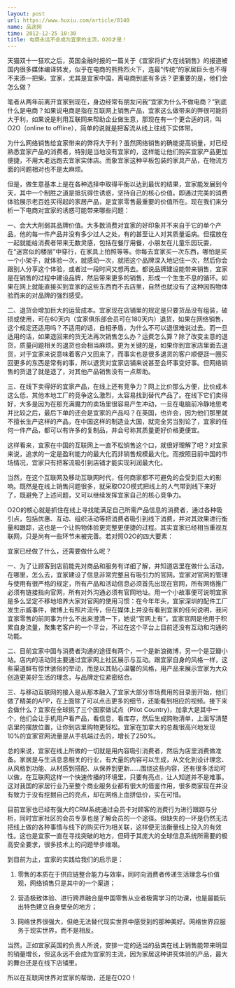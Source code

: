 ```yaml
---
layout: post
url: https://www.huxiu.com/article/8140
name: 品途网
time: 2012-12-25 10:30
title: 电商永远不会成为宜家的主流，O2O才是！
---
```

天猫双十一狂欢之后，英国金融时报的一篇关于《宜家将扩大在线销售》的报道被国内很多媒体编译转发，似乎在电商的熊熊烈火下，连最“传统”的家居巨头也不得不来添一把柴。宜家，尤其是宜家中国，离电商到底有多远？更重要的是，他们会怎么做？

笔者从两年前离开宜家到现在，身边经常有朋友问我“宜家为什么不做电商？”到底什么是电商？如果说电商是指在互联网上销售产品，宜家这么做带来的弊很可能将大于利，如果说是利用互联网来帮助企业做生意，那现在有一个更合适的词，叫O2O（online to offline），简单的说就是把客流从线上往线下实体带。

为什么网络销售给宜家带来的弊将大于利？虽然网络销售的确能提高销量，对已经熟悉宜家产品的消费者，特别是当地没有宜家的，这样能让他们购买宜家产品更加便捷，不用大老远跑去宜家实体店。而象宜家这种平板包装的家具产品，在物流方面的问题相对也不是太麻烦。

但是，做生意基本上是在各种选择中取得平衡以达到最优的结果，宜家能发展到今天，其中一个制胜之道是抵抗得住诱惑，坚持自己的核心价值。即通过完美的消费体验展示老百姓买得起的家居产品，是宜家零售最重要的价值所在。现在我们来分析一下电商对宜家的诱惑可能带来哪些问题：

一、会大大削弱其品牌价值。大多数消费对宜家的好印象并不来自于它的单个产品，他的每一件产品并没有多少过人之处，有的甚至让人对其质量诟病。但摆放在一起就能给消费者带来无数灵感，包括在餐厅用餐，小朋友在儿童乐园玩耍，在“迷宫似的楼层”中穿行，在家具上拍照等等。你每去宜家买一次东西，哪怕是买一个小架子，就体验一次，就感动一次，就把这个品牌深入地记住一次，然后你会跟别人分享这个体验，或者过一段时间又想再去。都说品牌建设能带来销售，宜家是在销售的过程中建设品牌，然后带来更多的销售，形成一个生生不息的循环。如果在网上就能直接买到宜家的这些东西而不去店里，自然也就没有了这种因购物体验而来的对品牌的强烈感受。

二、退货会增加巨大的运营成本。宜家现在店铺里的规定是只要货品没有组装，破损或使用，可在60天内（宜家俱乐部会员可在180天内）退货，如果在网络销售，这个规定还适用吗？不适用的话，自相矛盾，为什么不可以退很难说过去。而一旦适用的话，如果退回来的货无法再次销售怎么办？运费怎么算？除了改变主意的退货，质量问题相关的退货也会相当麻烦。更为关键的是，如果你到宜家店里面去退货，对于宜家来说意味着客户又回来了，而事实也是很多退货的客户顺便逛一圈买回更多的东西是常有的事，所以退货对宜家店铺来说甚至会坏事变好事。但网络销售的货退了就是退了，对其他产品销售没有一点帮助。

三、在线下卖得好的宜家产品，在线上还有竞争力？网上比价那么方便，比价成本这么低，其他本地工厂的竞争这么激烈，太容易找到替代产品了。在线下它们卖得好，大多是因为在那充满魔力的卖场里很容易产生冲动，一旦在电脑前冷静地思考并比较之后，最后下单的还会是宜家的产品吗？在英国，也许会，因为他们那里就不擅长生产这样的产品，在中国这样的制造业大国，就完全另当别论了，宜家的任何一件产品，都可以有许多的复制品，并会号称其质量更好价格更便宜。

这样看来，宜家在中国的互联网上一直不松销售这个口，就很好理解了吧？对宜家来说，追求的一定是盈利能力的最大化而非销售规模最大化。而按照目前中国的市场情况，宜家只有把客流吸引到店铺才能实现利润最大化。

当然，在这个互联网及移动互联网时代，任何商家都不可避免的会受到巨大的影响。既然是在线上销售问题很多，就采取O2O模式把线上的人气带到线下来好了，既避免了上述问题，又可以继续发挥宜家自己的核心竞争力。

O2O的核心就是抓住在线上寻找能满足自己所需产品信息的消费者，通过各种吸引点，包括优惠、互动、组织活动等把消费者吸引到线下消费，并对其效果进行衡量和跟踪，这也是一个让购物体验更完整更便捷的过程。其实宜家已经相当重视互联网，只是尚有一些环节未被完善。若对照O2O的四大要素：

宜家已经做了什么，还需要做什么呢？

一、为了让顾客到店前能先对商品和服务有详细了解，并知道店里在做什么活动，在哪里，怎么去，宜家建设了信息非常完整且有吸引力的官网。宜家对官网的管理与使用有很严格的规定，所有产品和活动信息必须首先出现在官网，所有网络推广必须有链接指向官网，所有对外沟通必须有官网地址。用一个小故事便可说明宜家是多么坚定不移地培养大家对官网的使用习惯：在今年年头，宜家深圳的配件工厂发生示威事件，微博上有照片流传，但在媒体上并没有看到宜家的任何说明，我问宜家零售的前同事为什么不出来澄清一下，她说“官网上有”。宜家官网是他用于积累自身流量，聚集老客户的一个平台，不过在这个平台上目前还没有互动和沟通的功能。

二、目前宜家中国与消费者沟通的途径有两个，一个是新浪微博，另一个是豆瓣小站。店内的活动则主要通过宜家网上社区展示与互动。跟宜家自身的风格一样，这些渠道鲜有惊世骇俗的举动，而是以其贴心温馨的风格，用产品来展示宜家为大众创造更美好生活的理念，与品牌定位紧密结合。

三、与移动互联网的接入是从那本融入了宜家大部分市场费用的目录册开始，他们做了精美的APP，在上面除了可以点击更多的细节，还能看到相应的视频。接下来会做什么？宜家在全球挑了三个国家做试点（Pilot Country)，加拿大是其中一个，他们会让手机用户看产品，看信息，看库存，然后生成购物清单，上面写清楚店里的摆放位置，让你到店里购物更轻松。宜家在加拿大的总裁很高兴地发现10%的宜家官网流量是从手机端过去的，增长了250%。

总的来说，宜家在线上所做的一切就是用内容吸引消费者，然后为店里消费做准备。家居是与生活息息相关的行业，有大量的内容可以生成，从文化到设计理念、从风格到功能、从材质到搭配、从保养到更新……围绕这些内容，还有很多活动可以做，在互联网这样一个快速传播的环境里，只要有亮点，让人知道并不是难事。这对我国的家居行业乃至整个商业服务业都有很大的借鉴作用，很多商家现在并没有致力于没有挖掘自己的亮点，却在网络上血拼低价，实在可惜。

目前宜家也已经有强大的CRM系统通过会员卡对顾客的消费行为进行跟踪与分析，同时宜家社区的会员专享也是了解会员的一个途径。但缺失的一环是仍然无法把线上做的各种事情与线下的购买行为相关联，这样便无法衡量线上投入的有效性。这也是宜家一直在寻找突破的地方，但碍于其庞大的全球信息系统所需要的极高安全要求，很多技术上的问题举步维艰。

到目前为止，宜家的实践给我们的启示是：

1. 零售的本质在于供应链整合能力与效率，同时向消费者传递生活理念与价值观，网络销售只是其中的一个渠道；

2. 营造极致体验、进行跨界融合是中国零售从业者极需学习的功课，也是最能玩出特色建立自身壁垒的地方；

3. 网络世界很强大，但绝无法替代现实世界中感受到的那种美好。网络世界应服务于现实世界，而不是相反。

当然，正如宜家英国的负责人所说，安排一定的适当的品类在线上销售能带来明显的销量增长，但这永远不会成为宜家的主流，因为家居这种讲究体验的产品，最大的舞台还是在线下店铺里。

所以在互联网世界对宜家的帮助，还是在O2O！

